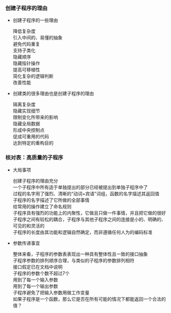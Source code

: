 ### 创建子程序的理由

+ 创建子程序的一些理由

    降低复杂度  
    引入中间的、易懂的抽象  
    避免代码重复  
    支持子类化  
    隐藏顺序  
    隐藏指针操作  
    提高可移植性  
    简化复杂的逻辑判断  
    改善性能  

+ 创建类的很多理由也是创建子程序的理由  

    隔离复杂度  
    隐藏实现细节  
    限制变化所带来的影响  
    隐藏全局数据  
    形成中央控制点  
    促成可重用的代码  
    达到特定的重构目的

 ### 核对表：高质量的子程序

 + 大局事项

    创建子程序的理由充分  
    一个子程序中所有适于单独提出的部分已经被提出到单独子程序中了  
    过程的名字用了强烈、清晰的“动词+宾语”词组，函数的名字描述其返回值  
    子程序的名字描述了它所做的全部事情  
    给常用的操作建立了命名规则  
    子程序具有强烈的功能上的内聚性，它做且只做一件事情，并且把它做的很好  
    子程序之间有较松的耦合，子程序与其他子程序之间的连接是小的、明确的、可见的和灵活的  
    子程序的长度由其功能和逻辑自然确定，而非遵循任何人为的编码标准  

+ 参数传递事宜

    整体来看，子程序的参数表表现出一种具有整体性且一致的接口抽象  
    子程序参数的排列顺序合理，与类似的子程序的参数排列相符  
    接口假定已在文档中说明  
    子程序的参数个数不超过7个  
    用到了每一个输入参数  
    用到了每一个输出参数  
    子程序避免了把输入参数用做工作变量  
    如果子程序是一个函数，那么它是否在所有可能的情况下都能返回一个合法的值？